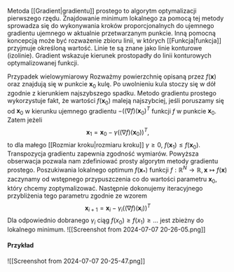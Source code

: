 Metoda [[Gradient|gradientu]] prostego to algorytm optymalizacji pierwszego rzędu. Znajdowanie minimum lokalnego za pomocą tej metody sprowadza się do wykonywania kroków proporcjonalnych do ujemnego gradientu ujemnego w aktualnie przetwarzanym punkcie. 
Inną pomocną koncepcją może być rozważenie zbioru linii, w których [[Funkcja|funkcja]] przyjmuje określoną wartość. Linie te są znane jako linie konturowe (izolinie). Gradient wskazuje kierunek prostopadły do linii konturowych optymalizowanej funkcji. 

Przypadek wielowymiarowy
Rozważmy powierzchnię opisaną przez $f(\boldsymbol x)$ oraz znajdują się w punkcie $\boldsymbol x_0$ kulę. Po uwolnieniu kula stoczy się w dół zgodnie z kierunkiem najszybszego spadku. Metodo gradientu prostego wykorzystuje fakt, że wartości $f(\boldsymbol x_0)$ maleją najszybciej, jeśli poruszamy się od $\boldsymbol x_0$ w kierunku ujemnego gradientu $-\big((\nabla f)(\boldsymbol x_0\big)^T$  funkcji $f$ w punkcie $\boldsymbol x_0$. Zatem jeżeli
$$
\boldsymbol x_1=
\boldsymbol x_0-\gamma
\Big(
	(\nabla f)(\boldsymbol x_0)
\Big)^T,
$$
to dla małego [[Rozmiar kroku|rozmiaru kroku]] $\gamma\ge 0$, $f(\boldsymbol x_1)\le f(\boldsymbol x_0)$. Transpozycja gradientu zapewnia zgodność wymiarów. 
Powyższa obserwacja pozwala nam zdefiniować prosty algorytm metody gradientu prostego. Poszukiwania lokalnego optimum $f(\boldsymbol x_{\ast})$ funkcji $f:\mathbb R^N\to\mathbb R, \boldsymbol x\mapsto f(\boldsymbol x)$ zaczynamy od wstępnego przypuszczenia co do wartości parametru $\boldsymbol x_0$, który chcemy zoptymalizować. Następnie dokonujemy iteracyjnego przybliżenia tego parametru zgodnie ze wzorem
$$
\boldsymbol x_{i+1}=
\boldsymbol x_i-\gamma_i
\Big(
	(\nabla f)(\boldsymbol x_i)
\Big)^T
$$
Dla odpowiednio dobranego $\gamma_i$ ciąg $f(x_0)\ge f(x_1)\ge\dots$ jest zbieżny do lokalnego minimum. ![[Screenshot from 2024-07-07 20-26-05.png]]
#### Przykład
![[Screenshot from 2024-07-07 20-25-47.png]]


